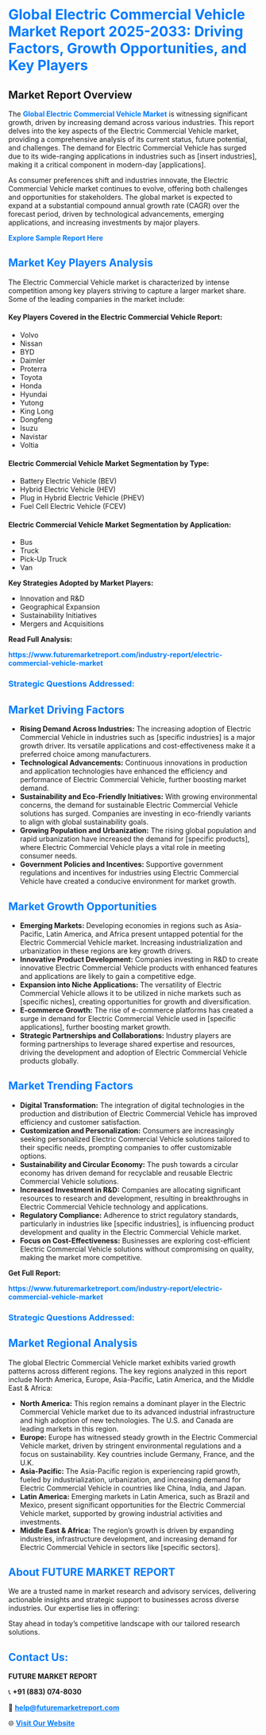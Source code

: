 <h1 style="color: #007BFF;">Global Electric Commercial Vehicle Market Report 2025-2033: Driving Factors, Growth Opportunities, and Key Players</h1>

<section id="overview">
<h2>Market Report Overview</h2>
<p>The <a href="https://www.futuremarketreport.com/industry-report/electric-commercial-vehicle-market" style="color: #007BFF; text-decoration: none;"><strong>Global Electric Commercial Vehicle Market</strong></a> is witnessing significant growth, driven by increasing demand across various industries. This report delves into the key aspects of the Electric Commercial Vehicle market, providing a comprehensive analysis of its current status, future potential, and challenges. The demand for Electric Commercial Vehicle has surged due to its wide-ranging applications in industries such as [insert industries], making it a critical component in modern-day [applications].</p>
<p>As consumer preferences shift and industries innovate, the Electric Commercial Vehicle market continues to evolve, offering both challenges and opportunities for stakeholders. The global market is expected to expand at a substantial compound annual growth rate (CAGR) over the forecast period, driven by technological advancements, emerging applications, and increasing investments by major players.</p>
</section>

<section id="overview">
<p><a href="https://www.futuremarketreport.com/request-sample/reportId=87785" style="color: #007BFF; text-decoration: none;"><strong>Explore Sample Report Here</strong></a></p>
</section>

<section id="key-players">
<h2 style="color: #007BFF;">Market Key Players Analysis</h2>
<p>The Electric Commercial Vehicle market is characterized by intense competition among key players striving to capture a larger market share. Some of the leading companies in the market include:</p>
<h4>Key Players Covered in the Electric Commercial Vehicle Report:</h4>
<ul><li>Volvo</li><li>Nissan</li><li>BYD</li><li>Daimler</li><li>Proterra</li><li>Toyota</li><li>Honda</li><li>Hyundai</li><li>Yutong</li><li>King Long</li><li>Dongfeng</li><li>Isuzu</li><li>Navistar</li><li>Voltia</li></ul>
<h4>Electric Commercial Vehicle Market Segmentation by Type:</h4>
<ul><li>Battery Electric Vehicle (BEV)</li><li>Hybrid Electric Vehicle (HEV)</li><li>Plug in Hybrid Electric Vehicle (PHEV)</li><li>Fuel Cell Electric Vehicle (FCEV)</li></ul>

<h4>Electric Commercial Vehicle Market Segmentation by Application:</h4>
<ul><li>Bus</li><li>Truck</li><li>Pick-Up Truck</li><li>Van</li></ul>
<p><strong>Key Strategies Adopted by Market Players:</strong></p>
<ul>
<li>Innovation and R&D</li>
<li>Geographical Expansion</li>
<li>Sustainability Initiatives</li>
<li>Mergers and Acquisitions</li>
</ul>
</section>

<section>
<p><strong>Read Full Analysis: </strong></p><a href="https://www.futuremarketreport.com/industry-report/electric-commercial-vehicle-market" style="color: #007BFF; text-decoration: none;"><strong>https://www.futuremarketreport.com/industry-report/electric-commercial-vehicle-market</strong></a>
<h3 style="color: #007BFF;">Strategic Questions Addressed:</h3>
</section>

<section id="driving-factors">
<h2 style="color: #007BFF;">Market Driving Factors</h2>
<ul>
<li><strong>Rising Demand Across Industries:</strong> The increasing adoption of Electric Commercial Vehicle in industries such as [specific industries] is a major growth driver. Its versatile applications and cost-effectiveness make it a preferred choice among manufacturers.</li>
<li><strong>Technological Advancements:</strong> Continuous innovations in production and application technologies have enhanced the efficiency and performance of Electric Commercial Vehicle, further boosting market demand.</li>
<li><strong>Sustainability and Eco-Friendly Initiatives:</strong> With growing environmental concerns, the demand for sustainable Electric Commercial Vehicle solutions has surged. Companies are investing in eco-friendly variants to align with global sustainability goals.</li>
<li><strong>Growing Population and Urbanization:</strong> The rising global population and rapid urbanization have increased the demand for [specific products], where Electric Commercial Vehicle plays a vital role in meeting consumer needs.</li>
<li><strong>Government Policies and Incentives:</strong> Supportive government regulations and incentives for industries using Electric Commercial Vehicle have created a conducive environment for market growth.</li>
</ul>
</section>

<section id="growth-opportunities">
<h2 style="color: #007BFF;">Market Growth Opportunities</h2>
<ul>
<li><strong>Emerging Markets:</strong> Developing economies in regions such as Asia-Pacific, Latin America, and Africa present untapped potential for the Electric Commercial Vehicle market. Increasing industrialization and urbanization in these regions are key growth drivers.</li>
<li><strong>Innovative Product Development:</strong> Companies investing in R&D to create innovative Electric Commercial Vehicle products with enhanced features and applications are likely to gain a competitive edge.</li>
<li><strong>Expansion into Niche Applications:</strong> The versatility of Electric Commercial Vehicle allows it to be utilized in niche markets such as [specific niches], creating opportunities for growth and diversification.</li>
<li><strong>E-commerce Growth:</strong> The rise of e-commerce platforms has created a surge in demand for Electric Commercial Vehicle used in [specific applications], further boosting market growth.</li>
<li><strong>Strategic Partnerships and Collaborations:</strong> Industry players are forming partnerships to leverage shared expertise and resources, driving the development and adoption of Electric Commercial Vehicle products globally.</li>
</ul>
</section>

<section id="trending-factors">
<h2 style="color: #007BFF;">Market Trending Factors</h2>
<ul>
<li><strong>Digital Transformation:</strong> The integration of digital technologies in the production and distribution of Electric Commercial Vehicle has improved efficiency and customer satisfaction.</li>
<li><strong>Customization and Personalization:</strong> Consumers are increasingly seeking personalized Electric Commercial Vehicle solutions tailored to their specific needs, prompting companies to offer customizable options.</li>
<li><strong>Sustainability and Circular Economy:</strong> The push towards a circular economy has driven demand for recyclable and reusable Electric Commercial Vehicle solutions.</li>
<li><strong>Increased Investment in R&D:</strong> Companies are allocating significant resources to research and development, resulting in breakthroughs in Electric Commercial Vehicle technology and applications.</li>
<li><strong>Regulatory Compliance:</strong> Adherence to strict regulatory standards, particularly in industries like [specific industries], is influencing product development and quality in the Electric Commercial Vehicle market.</li>
<li><strong>Focus on Cost-Effectiveness:</strong> Businesses are exploring cost-efficient Electric Commercial Vehicle solutions without compromising on quality, making the market more competitive.</li>
</ul>
</section>

<section>
<p><strong>Get Full Report: </strong></p><a href="https://www.futuremarketreport.com/industry-report/electric-commercial-vehicle-market" style="color: #007BFF; text-decoration: none;"><strong>https://www.futuremarketreport.com/industry-report/electric-commercial-vehicle-market</strong></a>
<h3 style="color: #007BFF;">Strategic Questions Addressed:</h3>
</section>


<section id="regional-analysis">
<h2 style="color: #007BFF;">Market Regional Analysis</h2>
<p>The global Electric Commercial Vehicle market exhibits varied growth patterns across different regions. The key regions analyzed in this report include North America, Europe, Asia-Pacific, Latin America, and the Middle East & Africa:</p>
<ul>
<li><strong>North America:</strong> This region remains a dominant player in the Electric Commercial Vehicle market due to its advanced industrial infrastructure and high adoption of new technologies. The U.S. and Canada are leading markets in this region.</li>
<li><strong>Europe:</strong> Europe has witnessed steady growth in the Electric Commercial Vehicle market, driven by stringent environmental regulations and a focus on sustainability. Key countries include Germany, France, and the U.K.</li>
<li><strong>Asia-Pacific:</strong> The Asia-Pacific region is experiencing rapid growth, fueled by industrialization, urbanization, and increasing demand for Electric Commercial Vehicle in countries like China, India, and Japan.</li>
<li><strong>Latin America:</strong> Emerging markets in Latin America, such as Brazil and Mexico, present significant opportunities for the Electric Commercial Vehicle market, supported by growing industrial activities and investments.</li>
<li><strong>Middle East & Africa:</strong> The region’s growth is driven by expanding industries, infrastructure development, and increasing demand for Electric Commercial Vehicle in sectors like [specific sectors].</li>
</ul>
</section>

<footer>
<h2 style="color: #007BFF;">About FUTURE MARKET REPORT</h2>
<p>We are a trusted name in market research and advisory services, delivering actionable insights and strategic support to businesses across diverse industries. Our expertise lies in offering:</p>

<p>Stay ahead in today’s competitive landscape with our tailored research solutions.</p>

<h2 style="color: #007BFF;">Contact Us:</h2>
<p><strong>FUTURE MARKET REPORT</strong></p>
<p>📞 <strong>+91 (883) 074-8030</strong></p>
<p>📧 <strong><a href="mailto:help@futuremarketreport.com" style="color: #007BFF;">help@futuremarketreport.com</a></strong></p>
<p>🌐 <strong><a href="https://www.futuremarketreport.com/" style="color: #007BFF;">Visit Our Website</a></strong></p>
</footer>